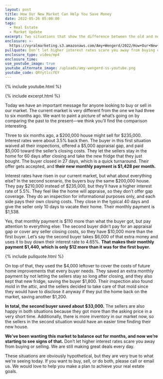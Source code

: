 ```yaml
---
layout: post
title: How Our New Market Can Help You Save Money
date: 2022-05-26 05:00:00
tags:
  - Real Estate
  - Market Update
excerpt: Two situations that show the difference between the old and new markets.
enclosure: >-
  https://vyralmarketing.s3.amazonaws.com/Amy+Wengerd/2022/How+Our+New+Market+Can+Help+You+Save+Money.mp4
pullquote: Don’t let higher interest rates scare you away from buying or selling.
enclosure_type: video/mp4
enclosure_time:
use_youtube_image: true
youtube_alternate_image: /uploads/amy-wengerd-ss-youtube.png
youtube_code: QRYytlccfEY
---
```

{% include youtube.html %}

{% include excerpt.html %}

Today we have an important message for anyone looking to buy or sell in our market. The current market is very different from the one we had three to six months ago. We want to paint a picture of what’s going on by comparing the past to the present—we think you’ll find the comparison interesting.

Three to six months ago, a $200,000 house might sell for $235,000. Interest rates were about 3.5% back then. The buyer in this first situation waived all their inspections, offered a $5,000 appraisal gap, and paid $5,000 toward the seller’s closing costs. They let the sellers stay in the home for 60 days after closing and take the new fridge that they just bought. The buyer closed in 27 days, which is a quick turnaround. Their offer gets accepted, and **their new monthly payment is $1,428 per month.&nbsp;**

Interest rates have risen in our current market, but what about everything else? In the second scenario, the buyers buy the same $200,000 house. They pay $210,000 instead of $235,000, but they’ll have a higher interest rate of 5.5%. They feel like the home will appraise, so they don’t offer gap coverage. They do an inspection for informational purposes only, and each side pays their own closing costs. They close in the typical 40 days and give the seller only 10 days to vacate their home. Their monthly payment is $1,538.

Yes, that monthly payment is $110 more than what the buyer got, but pay attention to everything else: The second buyer didn’t pay for an appraisal gap or cover any seller closing costs, so they have $10,000 more than the first buyer. Let’s say the second buyer takes $6,000 of that extra money and uses it to buy down their interest rate to 4.65%. **That makes their monthly payment $1,440, which is only $12 more than it was for the first buyer.**

{% include pullquote.html %}

On top of that, they used the $4,000 leftover to cover the costs of future home improvements that every buyer needs. They saved an extra monthly payment by not letting the sellers stay so long after closing, and they also kept that new fridge, saving the buyer $1,800. Their inspection also found mold in the attic, and the sellers decided to take care of that mold since they would have to disclose it anyway if they put the home back on the market, saving another $1,200.

**In total, the second buyer saved about $33,000.** The sellers are also happy in both situations because they got more than the asking price in a very short time. Additionally, there is more inventory in our market now, so the sellers in the second situation would have an easier time finding their new house.

**We’ve been wanting this market to balance out for months, and now we’re starting to see signs of that.** Don’t let higher interest rates scare you away from buying or selling. We are still making great deals every day.

These situations are obviously hypothetical, but they are very true to what we’re seeing today. If you want to buy, sell, or do both, please call or email us. We would love to help you make a plan to achieve your real estate goals.&nbsp;
